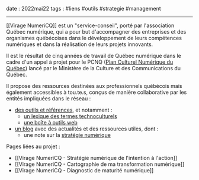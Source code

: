 date : 2022mai22
tags : #liens #outils #strategie #management 

---------
[[Virage NumeriCQ]] est un "service-conseil", porté par l'association Québec numérique, qui a pour but d'accompagner des entreprises et des organismes québécoises dans le développement de leurs compétences numériques et dans la réalisation de leurs projets innovants. 

Il est le résultat de cinq années de travail de Québec numérique dans le cadre d'un appel à projet pour le PCNQ ([Plan Culturel Numérique du Québec](https://culturenumerique.mcc.gouv.qc.ca/ "https://culturenumerique.mcc.gouv.qc.ca/")) lancé par le Ministère de la Culture et des Communications du Québec. 

Il propose des ressources destinées aux professionnels québécois mais également accessibles à tou.te.s, conçus de manière collaborative par les entités impliquées dans le réseau : 
- [des outils et références](https://viragenumeriqc.com/les-outils/), et notamment : 
	- [un lexique des termes technoculturels](https://viragenumeriqc.com/lexique/)
	- [une boîte à outils web](https://quebecnumerique.com/boite-outils/)
- [un blog](https://viragenumeriqc.com/blogue/) avec des actualités et des ressources utiles, dont : 
	- une note sur la [stratégie numérique](obsidian://open?vault=MuseumXTD%20(site%20internet)&file=Virage%20NumeriCQ%20-%20Strat%C3%A9gie%20num%C3%A9rique%20de%20l'intention%20%C3%A0%20l'action)

Pages liées au projet : 
- [[Virage NumeriCQ - Stratégie numérique de l'intention à l'action]]
- [[Virage NumeriCQ - Cartographie de ma transformation numérique]]
- [[Virage NumeriCQ - Diagnostic de maturité numérique]]


